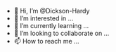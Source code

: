 - 👋 Hi, I’m @Dickson-Hardy
- 👀 I’m interested in ...
- 🌱 I’m currently learning ...
- 💞️ I’m looking to collaborate on ...
- 📫 How to reach me ...

<!---
Dickson-Hardy/Dickson-Hardy is a ✨ special ✨ repository because its `README.md` (this file) appears on your GitHub profile.
You can click the Preview link to take a look at your changes.
--->
